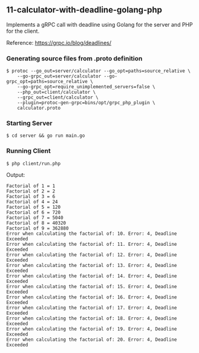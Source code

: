 ## 11-calculator-with-deadline-golang-php

Implements a gRPC call with deadline using Golang for the server and PHP for the client.

Reference: https://grpc.io/blog/deadlines/

### Generating source files from .proto definition

```shell
$ protoc --go_out=server/calculator --go_opt=paths=source_relative \
    --go-grpc_out=server/calculator --go-grpc_opt=paths=source_relative \
    --go-grpc_opt=require_unimplemented_servers=false \
    --php_out=client/calculator \
    --grpc_out=client/calculator \
    --plugin=protoc-gen-grpc=bins/opt/grpc_php_plugin \
    calculator.proto
```


### Starting Server

`$ cd server && go run main.go`

### Running Client

`$ php client/run.php`

Output:

```
Factorial of 1 = 1
Factorial of 2 = 2
Factorial of 3 = 6
Factorial of 4 = 24
Factorial of 5 = 120
Factorial of 6 = 720
Factorial of 7 = 5040
Factorial of 8 = 40320
Factorial of 9 = 362880
Error when calculating the factorial of: 10. Error: 4, Deadline Exceeded
Error when calculating the factorial of: 11. Error: 4, Deadline Exceeded
Error when calculating the factorial of: 12. Error: 4, Deadline Exceeded
Error when calculating the factorial of: 13. Error: 4, Deadline Exceeded
Error when calculating the factorial of: 14. Error: 4, Deadline Exceeded
Error when calculating the factorial of: 15. Error: 4, Deadline Exceeded
Error when calculating the factorial of: 16. Error: 4, Deadline Exceeded
Error when calculating the factorial of: 17. Error: 4, Deadline Exceeded
Error when calculating the factorial of: 18. Error: 4, Deadline Exceeded
Error when calculating the factorial of: 19. Error: 4, Deadline Exceeded
Error when calculating the factorial of: 20. Error: 4, Deadline Exceeded
```
